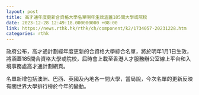 ```yaml
---
layout: post
title: 高才通年度更新合資格大學名單明年生效涵蓋185間大學或院校
date: 2023-12-28 12:49:18.000000000 +08:00
link: https://news.rthk.hk/rthk/ch/component/k2/1734057-20231228.htm
categories: rthk
---
```


政府公布，高才通計劃經年度更新的合資格大學綜合名單，將於明年1月1日生效，將涵蓋185間合資格大學或院校，屆時會上載至香港人才服務辦公室線上平台和入境事務處高才通計劃網頁。

名單新增包括澳洲、巴西、英國及內地各一間大學，當局說，今次名單的更新反映有關世界大學排行榜於今年的變動。
